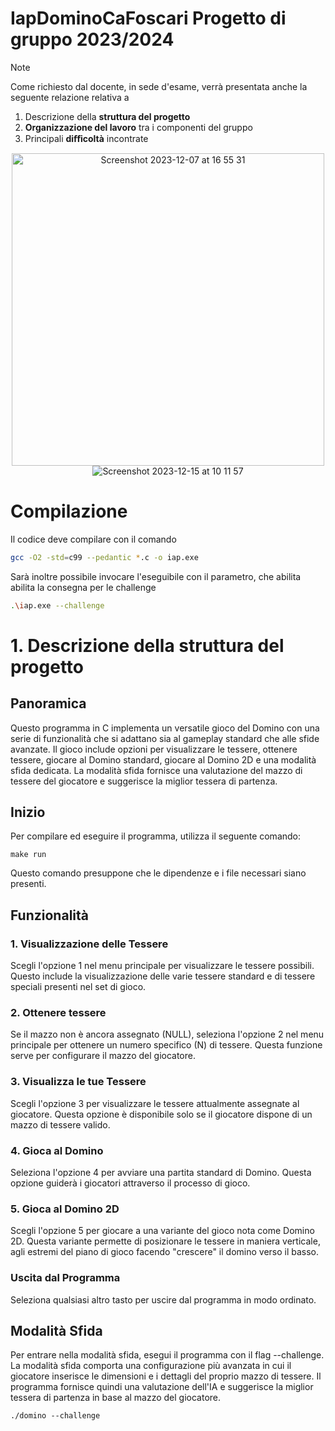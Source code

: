# IapDominoCaFoscari Progetto di gruppo 2023/2024

> [!NOTE]
> Come richiesto dal docente, in sede d'esame, verrà presentata anche la seguente relazione relativa a 
> 1. Descrizione della **struttura del progetto** 
> 2. **Organizzazione del lavoro** tra i componenti del gruppo
> 3. Principali **diﬀicoltà** incontrate

<p align="center" width="100%">
<img width="500" hight="500" alt="Screenshot 2023-12-07 at 16 55 31" src="https://github.com/CunioloRaffaele/IapDominoCaFoscari/assets/64699933/e55f727a-3c23-4b7f-ba2e-7c69fe52948f">
<img alt="Screenshot 2023-12-15 at 10 11 57" src="https://github.com/CunioloRaffaele/IapDominoCaFoscari/assets/64699933/e9f87b3e-d3da-4d6a-bab7-e54fdddb5ccc">
</p>

# Compilazione
Il codice deve compilare con il comando
```sh
gcc -O2 -std=c99 --pedantic *.c -o iap.exe
```
Sarà inoltre possibile invocare l'eseguibile con il parametro, che abilita  abilita la consegna per le challenge
```sh
.\iap.exe --challenge
```
# 1. Descrizione della struttura del progetto

## Panoramica

Questo programma in C implementa un versatile gioco del Domino con una serie di funzionalità che si adattano sia al gameplay standard che alle sfide avanzate. Il gioco include opzioni per visualizzare le tessere, ottenere tessere, giocare al Domino standard, giocare al Domino 2D e una modalità sfida dedicata. La modalità sfida fornisce una valutazione del mazzo di tessere del giocatore e suggerisce la miglior tessera di partenza.

## Inizio

Per compilare ed eseguire il programma, utilizza il seguente comando:

```
make run
```


Questo comando presuppone che le dipendenze e i file necessari siano presenti.

## Funzionalità

### 1. Visualizzazione delle Tessere

Scegli l'opzione 1 nel menu principale per visualizzare le tessere possibili. Questo include la visualizzazione delle varie tessere standard e di tessere speciali presenti nel set di gioco.

### 2. Ottenere tessere

Se il mazzo non è ancora assegnato (NULL), seleziona l'opzione 2 nel menu principale per ottenere un numero specifico (N) di tessere. Questa funzione serve per configurare il mazzo del giocatore.

### 3. Visualizza le tue Tessere

Scegli l'opzione 3 per visualizzare le tessere attualmente assegnate al giocatore. Questa opzione è disponibile solo se il giocatore dispone di un mazzo di tessere valido.

### 4. Gioca al Domino

Seleziona l'opzione 4 per avviare una partita standard di Domino. Questa opzione guiderà i giocatori attraverso il processo di gioco.

### 5. Gioca al Domino 2D

Scegli l'opzione 5 per giocare a una variante del gioco nota come Domino 2D. Questa variante permette di posizionare le tessere in maniera verticale, agli estremi del piano di gioco facendo "crescere" il domino verso il basso. 

### Uscita dal Programma

Seleziona qualsiasi altro tasto per uscire dal programma in modo ordinato.

## Modalità Sfida

Per entrare nella modalità sfida, esegui il programma con il flag --challenge. La modalità sfida comporta una configurazione più avanzata in cui il giocatore inserisce le dimensioni e i dettagli del proprio mazzo di tessere. Il programma fornisce quindi una valutazione dell'IA e suggerisce la miglior tessera di partenza in base al mazzo del giocatore.

```
./domino --challenge
```
